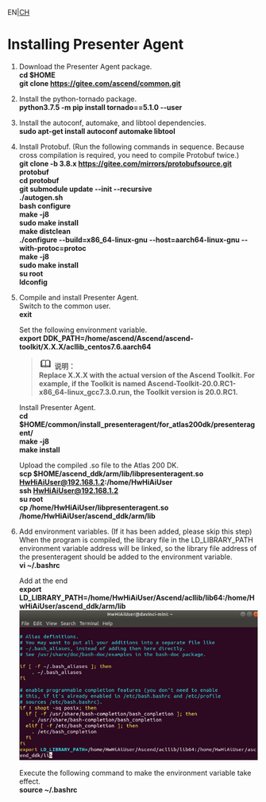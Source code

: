 EN|[CH](README.md)

# Installing Presenter Agent<a name="ZH-CN_TOPIC_0228768065"></a>
1.  Download the Presenter Agent package.    
    **cd $HOME**  
    **git clone https://gitee.com/ascend/common.git**
2.  Install the python-tornado package.  
    **python3.7.5 -m pip install tornado==5.1.0 --user**
3.  Install the autoconf, automake, and libtool dependencies.  
    **sudo apt-get install autoconf automake libtool**
4.  Install Protobuf. (Run the following commands in sequence. Because cross compilation is required, you need to compile Protobuf twice.)  
    **git clone -b 3.8.x https://gitee.com/mirrors/protobufsource.git protobuf**  
    **cd protobuf**  
    **git submodule update --init --recursive**  
    **./autogen.sh**  
    **bash configure**  
    **make -j8**  
    **sudo make install**  
    **make distclean**  
    **./configure --build=x86_64-linux-gnu --host=aarch64-linux-gnu --with-protoc=protoc**  
    **make -j8**  
    **sudo make install**    
    **su root**  
    **ldconfig**
5.  Compile and install Presenter Agent.  
    Switch to the common user.  
    **exit**    
    
    Set the following environment variable.  
    **export DDK_PATH=/home/ascend/Ascend/ascend-toolkit/X.X.X/acllib_centos7.6.aarch64**   
    >![](public_sys-resources/icon-note.gif) **说明：**  
        **Replace X.X.X with the actual version of the Ascend Toolkit. 
For example, if the Toolkit is named Ascend-Toolkit-20.0.RC1-x86_64-linux_gcc7.3.0.run, the Toolkit version is 20.0.RC1.**   

    Install Presenter Agent.  
    **cd $HOME/common/install_presenteragent/for_atlas200dk/presenteragent/**   
    **make -j8**   
    **make install**  
    
    Upload the compiled .so file to the Atlas 200 DK.  
    **scp $HOME/ascend_ddk/arm/lib/libpresenteragent.so HwHiAiUser@192.168.1.2:/home/HwHiAiUser**    
    **ssh HwHiAiUser@192.168.1.2**  
    **su root**  
    **cp /home/HwHiAiUser/libpresenteragent.so /home/HwHiAiUser/ascend_ddk/arm/lib**  

6.  Add environment variables. (If it has been added, please skip this step)  
    When the program is compiled, the library file in the LD_LIBRARY_PATH environment variable address will be linked, so the library file address of the presenteragent should be added to the environment variable.  
    **vi ~/.bashrc**  
    
    Add at the end  
    **export LD_LIBRARY_PATH=/home/HwHiAiUser/Ascend/acllib/lib64:/home/HwHiAiUser/ascend_ddk/arm/lib**
    ![](figures/bashrc.png "")   
    
    Execute the following command to make the environment variable take effect.  
    **source ~/.bashrc**
